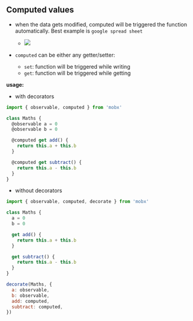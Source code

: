 ## Computed values

- when the data gets modified, computed will be triggered the function automatically. Best example is `google spread sheet`

  - ![](https://cra2ycoder.sirv.com/tutorial-mobx/computed_mobx.gif)

- `computed` can be either any getter/setter:
  - `set`: function will be triggered while writing
  - `get`: function will be triggered while getting

**usage:**

- with decorators

```js
import { observable, computed } from 'mobx'

class Maths {
  @observable a = 0
  @observable b = 0

  @computed get add() {
    return this.a + this.b
  }

  @computed get subtract() {
    return this.a - this.b
  }
}
```

- without decorators

```js
import { observable, computed, decorate } from 'mobx'

class Maths {
  a = 0
  b = 0

  get add() {
    return this.a + this.b
  }

  get subtract() {
    return this.a - this.b
  }
}

decorate(Maths, {
  a: observable,
  b: observable,
  add: computed,
  subtract: computed,
})
```
